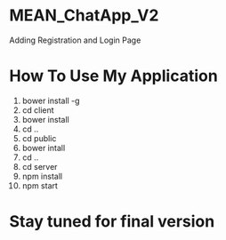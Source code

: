 # MEAN_ChatApp_V2
Adding Registration and Login Page

# How To Use My Application

1. bower install -g
2. cd client 
3. bower install
4. cd ..
5. cd public
6. bower intall
7. cd ..
8. cd server
9. npm install
10. npm start

# Stay tuned for final version
